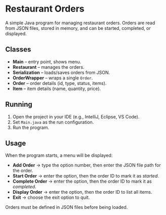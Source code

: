 # Restaurant Orders

A simple Java program for managing restaurant orders. Orders are read from JSON files, stored in memory, and can be started, completed, or displayed.

## Classes
- **Main** – entry point, shows menu.
- **Restaurant** – manages the orders.
- **Serialization** – loads/saves orders from JSON.
- **OrderWrapper** – wraps a single `Order`.
- **Order** – order details (id, type, status, items).
- **Item** – item details (name, quantity, price).

## Running
1. Open the project in your IDE (e.g., IntelliJ, Eclipse, VS Code).
2. Set `Main.java` as the run configuration.
3. Run the program.

## Usage
When the program starts, a menu will be displayed:

- **Add Order** → type the option number, then enter the JSON file path for the order.
- **Start Order** → enter the option, then the order ID to mark it as *started*.
- **Complete Order** → enter the option, then the order ID to mark it as *completed*.
- **Display Order** → enter the option, then the order ID to list all items.
- **Exit** → choose the exit option to quit.

Orders must be defined in JSON files before being loaded.
